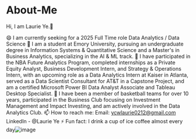# About-Me
Hi, I am Laurie Ye.👋

😄 I am currently seeking for a 2025 Full Time role Data Analytics / Data Science 
🌱 I am a student at Emory University, pursuing an undergraduate degree in Information Systems & Quantitative Science and a Master's in Business Analytics, specializing in the AI & ML track.
🤔️ I have participated in the NBA Future Analytics Program, completed internships as a Private Equity Analyst, Business Development Intern, and Strategy & Operations Intern, with an upcoming role as a Data Analytics Intern at Kaiser in Atlanta, served as a Data Scientist Consultant for AT&T in a Capstone Project, and am a certified Microsoft Power BI Data Analyst Associate and Tableau Desktop Specialist.
🌷 I have been a member of basketball teams for over 10 years, participated in the Business Club focusing on Investment Management and Impact Investing, and am actively involved in the Data Analytics Club.
📫 How to reach me: Email: ycwlaurie0212@gmail.com 
LinkedIn - @Laurie Ye
⚡ Fun fact: I drink a cup of  ice coffee almost every day![image](https://github.com/laurieye/About-Me/assets/108287333/17b06c60-5917-40be-908c-f14bfc655a32)

